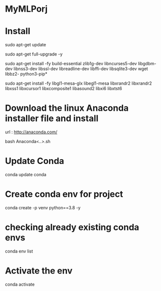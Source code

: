 # MyMLPorj

# Install
sudo apt-get update

sudo apt-get full-upgrade -y

sudo apt-get install -fy build-essential zlib1g-dev libncurses5-dev libgdbm-dev libnss3-dev libssl-dev libreadline-dev libffi-dev libsqlite3-dev wget libbz2- python3-pip*

sudo apt-get install -fy libgl1-mesa-glx libegl1-mesa libxrandr2 libxrandr2 libxss1 libxcursor1 libxcomposite1 libasound2 libxi6 libxtst6


# Download the linux Anaconda installer file and install

url : http://anaconda.com/

bash Anaconda<..>.sh

# Update Conda
conda update conda

# Create conda env for project

conda create -p venv python==3.8 -y

# checking already existing conda envs

conda env list

# Activate the env

conda activate <the specific env>
